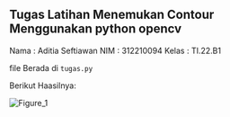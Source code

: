 ## Tugas Latihan Menemukan Contour Menggunakan python opencv

Nama    : Aditia Seftiawan
NIM     : 312210094
Kelas   : TI.22.B1

file Berada di `tugas.py`

Berikut Haasilnya:


![Figure_1](https://github.com/aditia0110/Pengolahan_Citra_12/assets/115475348/4d079177-cb90-49a4-bced-1df4b538a2d2)


